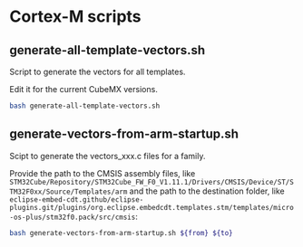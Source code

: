
# Cortex-M scripts

## generate-all-template-vectors.sh

Script to generate the vectors for all templates.

Edit it for the current CubeMX versions.

```bash
bash generate-all-template-vectors.sh
```

## generate-vectors-from-arm-startup.sh

Scipt to generate the vectors_xxx.c files for a family.

Provide the path to the CMSIS assembly files, like
`STM32Cube/Repository/STM32Cube_FW_F0_V1.11.1/Drivers/CMSIS/Device/ST/STM32F0xx/Source/Templates/arm` 
and the path to the destination folder, like
`eclipse-embed-cdt.github/eclipse-plugins.git/plugins/org.eclipse.embedcdt.templates.stm/templates/micro-os-plus/stm32f0.pack/src/cmsis`:

```bash
bash generate-vectors-from-arm-startup.sh ${from} ${to}
```

